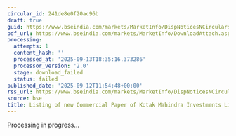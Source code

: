 ```yaml
---
circular_id: 241de8e0f20ac96b
draft: true
guid: https://www.bseindia.com/markets/MarketInfo/DispNoticesNCirculars.aspx?Noticeid={8D6B3CF9-2CEE-453B-91FE-D22E7A20A0EC}&noticeno=20250912-63&dt=09/12/2025&icount=63&totcount=103&flag=0
pdf_url: https://www.bseindia.com/markets/MarketInfo/DownloadAttach.aspx?id=20250912-63&attachedId=
processing:
  attempts: 1
  content_hash: ''
  processed_at: '2025-09-13T18:35:16.373286'
  processor_version: '2.0'
  stage: download_failed
  status: failed
published_date: '2025-09-12T11:54:48+00:00'
rss_url: https://www.bseindia.com/markets/MarketInfo/DispNoticesNCirculars.aspx?Noticeid={8D6B3CF9-2CEE-453B-91FE-D22E7A20A0EC}&noticeno=20250912-63&dt=09/12/2025&icount=63&totcount=103&flag=0
source: bse
title: Listing of new Commercial Paper of Kotak Mahindra Investments Limited
---
```


Processing in progress...